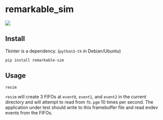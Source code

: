 # remarkable_sim

![](screenshot.png)

## Install

Tkinter is a dependency. (`python3-tk` in Debian/Ubuntu)

    pip install remarkable-sim
    
## Usage

    resim
    
`resim` will create 3 FIFOs at `event0`, `event1`, and `event2` in the current directory and will attempt to read from `fb.pgm` 10 times per second.  The application under test should write to this framebuffer file and read evdev events from the FIFOs.
    

